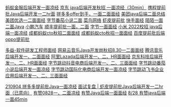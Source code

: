 [蚂蚁金服后端开发一面凉经](https://www.nowcoder.com/discuss/921986?source_id=discuss_experience_nctrack&channel=-1)
[京东 java后端开发秋招 一面凉经（30min）](https://www.nowcoder.com/discuss/737622?source_id=discuss_experience_nctrack&channel=-1)
[携程提前批Java后端开发一二hr面](https://www.nowcoder.com/discuss/740232?source_id=discuss_experience_nctrack&channel=-1)
[拼多多offer到手，一面二面面经](https://www.nowcoder.com/discuss/750585?source_id=discuss_experience_nctrack&channel=-1)
[美团java后端二面总结](https://www.nowcoder.com/discuss/761069?source_id=discuss_experience_nctrack&channel=-1)
[美团优选一二面面经](https://www.nowcoder.com/discuss/761529?source_id=discuss_experience_nctrack&channel=-1)
[字节番茄小说二面](https://www.nowcoder.com/discuss/766918?source_id=discuss_experience_nctrack&channel=-1)
[菜鸟网络](https://www.nowcoder.com/discuss/854697?source_id=discuss_experience_nctrack&channel=-1)
[虾皮提前批](https://www.nowcoder.com/discuss/726309?source_id=discuss_experience_nctrack&channel=-1)
[快手面经](https://www.nowcoder.com/discuss/723175?source_id=discuss_experience_nctrack&channel=-1)
[陌陌一面二面Java](https://www.nowcoder.com/discuss/723335?source_id=discuss_experience_nctrack&channel=-1)
[小鹏汽车](https://www.nowcoder.com/discuss/723170?source_id=discuss_experience_nctrack&channel=-1)
[顺丰提前批一面，二面](https://www.nowcoder.com/discuss/722938?source_id=discuss_experience_nctrack&channel=-1)
[字节一面面经](https://www.nowcoder.com/discuss/722659?source_id=discuss_experience_nctrack&channel=-1)
[小米 2022校招 java后端一面凉经](https://www.nowcoder.com/discuss/737620?source_id=discuss_experience_nctrack&channel=-1)
[成都蚂蚁cto秋招二面面经](https://www.nowcoder.com/discuss/737086?source_id=discuss_experience_nctrack&channel=-1)
[成都蚂蚁cto秋招一面面经](https://www.nowcoder.com/discuss/728060?source_id=discuss_experience_nctrack&channel=-1)
[百度提前批后端](https://www.nowcoder.com/discuss/735884?source_id=discuss_experience_nctrack&channel=-1)
[oppo提前批](https://www.nowcoder.com/discuss/733536?source_id=discuss_experience_nctrack&channel=-1)

[多益-软件研发工程师面经](https://www.nowcoder.com/discuss/738548?source_id=discuss_experience_nctrack&channel=-1)
[网易云音乐Java开发岗秋招8.30一二面面经](https://www.nowcoder.com/discuss/738717?source_id=discuss_experience_nctrack&channel=-1)
[腾讯音乐后端开发一、二面面经](https://www.nowcoder.com/discuss/921946?source_id=discuss_experience_nctrack&channel=-1)
[阿里Lazada后端开发一、二、HR面面经](https://www.nowcoder.com/discuss/921015?source_id=discuss_experience_nctrack&channel=-1)
[京东科技后端开发一、二、HR面面经](https://www.nowcoder.com/discuss/920930?source_id=discuss_experience_nctrack&channel=-1)
[字节跳动抖音电商后端开发一、二、三面面经](https://www.nowcoder.com/discuss/919895?source_id=discuss_experience_nctrack&channel=-1)
[字节跳动番茄小说后端开发一面凉经](https://www.nowcoder.com/discuss/919829?source_id=discuss_experience_nctrack&channel=-1)
[字节跳动国际化电商后端开发一面凉经](https://www.nowcoder.com/discuss/918823?source_id=discuss_experience_nctrack&channel=-1)
[字节跳动飞书企业应用后端开发一、二、三面面经](https://www.nowcoder.com/discuss/918769?source_id=discuss_experience_nctrack&channel=-1)

[210904 拼多多提前批Java一面凉经](https://www.nowcoder.com/discuss/731420?source_id=discuss_experience_nctrack&channel=-1)
[面试复盘 | 虾皮提前批Java后端开发一二hr面（已意向）](https://www.nowcoder.com/discuss/726309?source_id=discuss_experience_nctrack&channel=-1)
[有赞0828一、二面凉经](https://www.nowcoder.com/discuss/723100?source_id=discuss_experience_nctrack&channel=-1)
[有赞Java后端一面面经](https://www.nowcoder.com/discuss/722939?source_id=discuss_experience_nctrack&channel=-1)
[8/28 有赞java后端一面45min](https://www.nowcoder.com/discuss/722998?source_id=discuss_experience_nctrack&channel=-1)
[]()
[]()
[]()
[]()
[]()
[]()
[]()
[]()
[]()
[]()
[]()
[]()
[]()
[]()
[]()
[]()
[]()
[]()
[]()
[]()
[]()
[]()
[]()
[]()
[]()
[]()
[]()
[]()
[]()
[]()
[]()
[]()
[]()
[]()
[]()
[]()
[]()
[]()
[]()
[]()
[]()
[]()
[]()
[]()
[]()
[]()
[]()
[]()
[]()
[]()
[]()
[]()
[]()
[]()
[]()
[]()
[]()
[]()
[]()
[]()
[]()
[]()
[]()
[]()
[]()
[]()
[]()
[]()
[]()
[]()
[]()
[]()
[]()
[]()
[]()
[]()
[]()
[]()
[]()
[]()
[]()
[]()
[]()
[]()
[]()